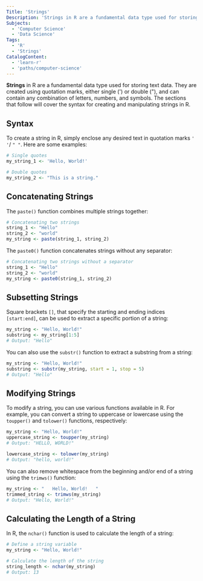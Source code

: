 ```yaml
---
Title: 'Strings'
Description: 'Strings in R are a fundamental data type used for storing text data.'
Subjects:
  - 'Computer Science'
  - 'Data Science'
Tags:
  - 'R'
  - 'Strings'
CatalogContent:
  - 'learn-r'
  - 'paths/computer-science'
---
```


**Strings** in R are a fundamental data type used for storing text data. They are created using quotation marks, either single (') or double ("), and can contain any combination of letters, numbers, and symbols. The sections that follow will cover the syntax for creating and manipulating strings in R.

## Syntax

To create a string in R, simply enclose any desired text in quotation marks `' '`/ `" "`. Here are some examples:

```r
# Single quotes
my_string_1 <- 'Hello, World!'

# Double quotes
my_string_2 <- "This is a string."
```

## Concatenating Strings

The `paste()` function combines multiple strings together:

```r
# Concatenating two strings
string_1 <- "Hello"
string_2 <- "world"
my_string <- paste(string_1, string_2)
```

The `paste0()` function concatenates strings without any separator:

```r
# Concatenating two strings without a separator
string_1 <- "Hello"
string_2 <- "world"
my_string <- paste0(string_1, string_2)
```

## Subsetting Strings

Square brackets `[]`, that specify the starting and ending indices `[start:end]`, can be used to extract a specific portion of a string:

```r
my_string <- "Hello, World!"
substring <- my_string[1:5]
# Output: "Hello"
```

You can also use the `substr()` function to extract a substring from a string:

```r
my_string <- "Hello, World!"
substring <- substr(my_string, start = 1, stop = 5)
# Output: "Hello"
```

## Modifying Strings

To modify a string, you can use various functions available in R. For example, you can convert a string to uppercase or lowercase using the `toupper()` and `tolower()` functions, respectively:

```r
my_string <- "Hello, World!"
uppercase_string <- toupper(my_string)
# Output: "HELLO, WORLD!"

lowercase_string <- tolower(my_string)
# Output: "hello, world!"
```

You can also remove whitespace from the beginning and/or end of a string using the `trimws()` function:

```r
my_string <- "   Hello, World!   "
trimmed_string <- trimws(my_string)
# Output: "Hello, World!"
```

## Calculating the Length of a String

In R, the `nchar()` function is used to calculate the length of a string:

```r
# Define a string variable
my_string <- "Hello, World!"

# Calculate the length of the string
string_length <- nchar(my_string)
# Output: 13
```
